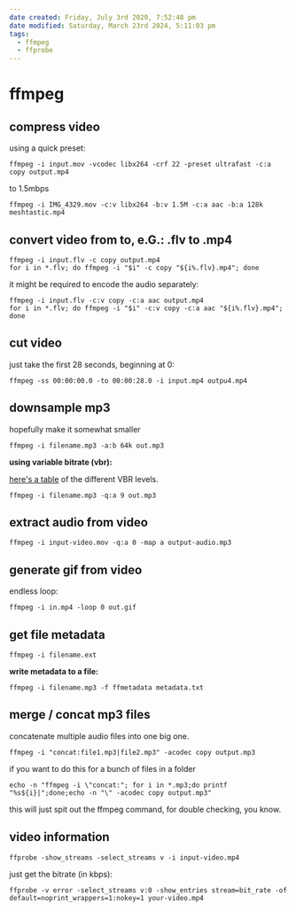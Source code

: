 ```yaml
---
date created: Friday, July 3rd 2020, 7:52:48 pm
date modified: Saturday, March 23rd 2024, 5:11:03 pm
tags:
  - ffmpeg
  - ffprobe
---
```


# ffmpeg

## compress video

using a quick preset:

```shell
ffmpeg -i input.mov -vcodec libx264 -crf 22 -preset ultrafast -c:a copy output.mp4
```

to 1.5mbps

```shell
ffmpeg -i IMG_4329.mov -c:v libx264 -b:v 1.5M -c:a aac -b:a 128k meshtastic.mp4
```

## convert video from to, e.G.: .flv to .mp4

```shell
ffmpeg -i input.flv -c copy output.mp4
for i in *.flv; do ffmpeg -i "$i" -c copy "${i%.flv}.mp4"; done
```

it might be required to encode the audio separately:

```shell
ffmpeg -i input.flv -c:v copy -c:a aac output.mp4
for i in *.flv; do ffmpeg -i "$i" -c:v copy -c:a aac "${i%.flv}.mp4"; done
```

## cut video

just take the first 28 seconds, beginning at 0:

```
ffmpeg -ss 00:00:00.0 -to 00:00:28.0 -i input.mp4 outpu4.mp4
```

## downsample mp3

hopefully make it somewhat smaller

```
ffmpeg -i filename.mp3 -a:b 64k out.mp3
```

**using variable bitrate (vbr):**

[here's a table](https://trac.ffmpeg.org/wiki/Encode/MP3) of the different VBR levels.

```
ffmpeg -i filename.mp3 -q:a 9 out.mp3
```

## extract audio from video

```
ffmpeg -i input-video.mov -q:a 0 -map a output-audio.mp3
```

## generate gif from video

endless loop:

```shell
ffmpeg -i in.mp4 -loop 0 out.gif
```

## get file metadata

```
ffmpeg -i filename.ext
```

**write metadata to a file:**

```
ffmpeg -i filename.mp3 -f ffmetadata metadata.txt
```

## merge / concat mp3 files

concatenate multiple audio files into one big one.

```shell
ffmpeg -i "concat:file1.mp3|file2.mp3" -acodec copy output.mp3
```

if you want to do this for a bunch of files in a folder

```shell
echo -n "ffmpeg -i \"concat:"; for i in *.mp3;do printf "%s${i}|";done;echo -n "\" -acodec copy output.mp3"
```

this will just spit out the ffmpeg command, for double checking, you know.

## video information

```code
ffprobe -show_streams -select_streams v -i input-video.mp4
```

just get the  bitrate (in kbps):

```code
ffprobe -v error -select_streams v:0 -show_entries stream=bit_rate -of default=noprint_wrappers=1:nokey=1 your-video.mp4
```
